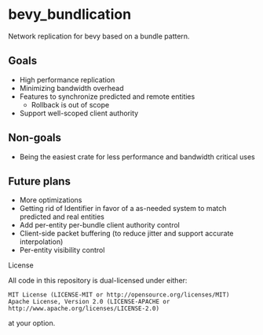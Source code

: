 # bevy_bundlication

Network replication for bevy based on a bundle pattern.

## Goals

- High performance replication
- Minimizing bandwidth overhead
- Features to synchronize predicted and remote entities
    - Rollback is out of scope
- Support well-scoped client authority

## Non-goals

- Being the easiest crate for less performance and bandwidth critical uses

## Future plans

- More optimizations
- Getting rid of Identifier in favor of a as-needed system to match predicted and real entities
- Add per-entity per-bundle client authority control
- Client-side packet buffering (to reduce jitter and support accurate interpolation)
- Per-entity visibility control

License

All code in this repository is dual-licensed under either:

    MIT License (LICENSE-MIT or http://opensource.org/licenses/MIT)
    Apache License, Version 2.0 (LICENSE-APACHE or http://www.apache.org/licenses/LICENSE-2.0)

at your option.
